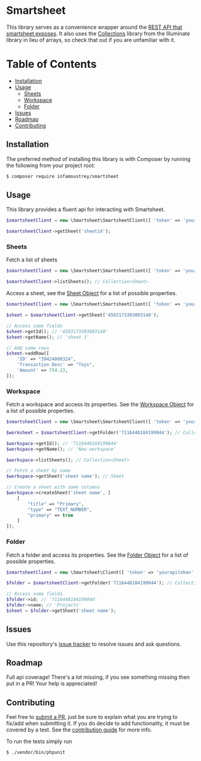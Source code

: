 # Smartsheet

This library serves as a convenience wrapper around the [REST API that smartsheet exposes](https://smartsheet-platform.github.io/api-docs/).
It also uses the [Collections](https://packagist.org/packages/illuminate/collections) library from the Illuminate library in lieu of arrays, so check that out if you are unfamiliar with it.

# Table of Contents

- [Installation](#installation)
- [Usage](#usage) 
    - [Sheets](#sheets) 
    - [Workspace](#workspace) 
    - [Folder](#folder) 
- [Issues](#issues)
- [Roadmap](#roadmap)
- [Contributing](#contributing)

## Installation

The preferred method of installing this library is with Composer by running the following from your project root:

```bash
$ composer require infamoustrey/smartsheet
```

## Usage 

This library provides a fluent api for interacting with Smartsheet.

```php
$smartsheetClient = new \Smartsheet\SmartsheetClient([ 'token' => 'yourapitoken' ]);

$smartsheetClient->getSheet('sheetid');
```

### Sheets

Fetch a list of sheets

```php
$smartsheetClient = new \Smartsheet\SmartsheetClient([ 'token' => 'yourapitoken' ]);

$smartsheetClient->listSheets(); // Collection<Sheet>
```

Access a sheet, see the [Sheet Object](https://smartsheet-platform.github.io/api-docs/#sheet-object) for a list of possible properties.

```php
$smartsheetClient = new \Smartsheet\SmartsheetClient([ 'token' => 'yourapitoken' ]);

$sheet = $smartsheetClient->getSheet('4583173393803140');

// Access some fields
$sheet->getId(); // '4583173393803140'
$sheet->getName(); // 'sheet 1'

// Add some rows
$sheet->addRow([
    'ID' => "39424808324",
    'Transaction Desc' => "Toys",
    'Amount' => 754.23,
]);

```

### Workspace

Fetch a workspace and access its properties. See the [Workspace Object](https://smartsheet-platform.github.io/api-docs/#objects-28) for a list of possible properties.

```php
$smartsheetClient = new \Smartsheet\SmartsheetClient([ 'token' => 'yourapitoken' ]);

$worksheet = $smartsheetClient->getFolder('7116448184199044'); // Collection<Sheet>

$workspace->getId(); // '7116448184199044'
$workspace->getName(); // 'New workspace'

$workspace->listSheets(); // Collection<Sheet>

// Fetch a sheet by name
$workspace->getSheet('sheet name'); // Sheet

// Create a sheet with some columns
$workspace->createSheet('sheet name', [
    [
        "title" => "Primary",
        "type" => "TEXT_NUMBER",
        "primary" => true
    ]
]);
```

### Folder

Fetch a folder and access its properties. See the [Folder Object](https://smartsheet-platform.github.io/api-docs/#folders) for a list of possible properties.

```php
$smartsheetClient = new \Smartsheet\Client([ 'token' => 'yourapitoken' ]);

$folder = $smartsheetClient->getFolder('7116448184199044'); // Collection<Sheet>

// Access some fields
$folder->id; // '7116448184199044'
$folder->name; // 'Projects'
$sheet = $folder->getSheet('sheet name');
```

## Issues

Use this repository's [issue tracker](https://github.com/Infamoustrey/smartsheet/issues) to resolve issues and ask questions.

## Roadmap

Full api coverage! There's a lot missing, if you see something missing then put in a PR! Your help is appreciated!

## Contributing

Feel free to [submit a PR](https://github.com/Infamoustrey/smartsheet/compare), just be sure to explain what you are trying to fix/add when submitting it. 
If you do decide to add functionality, it must be covered by a test. See the [contribution guide](./CONTRIBUTING.md) for more info. 

To run the tests simply run

```bash
$ ./vendor/bin/phpunit
```
